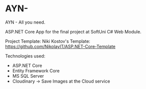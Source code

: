 # AYN-
AYN - All you need.


ASP.NET Core App for the final project at SoftUni C# Web Module.

Project Template:
Niki Kostov's Template: https://github.com/NikolayIT/ASP.NET-Core-Template


Technologies used: 
- ASP.NET Core
- Entity Framework Core
- MS SQL Server
- Cloudinary -> Save Images at the Cloud service
